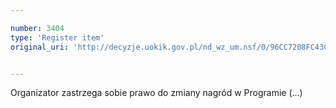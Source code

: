 ```yaml
---

number: 3404
type: 'Register item'
original_uri: 'http://decyzje.uokik.gov.pl/nd_wz_um.nsf/0/96CC7208FC43C562C1257A4B004289A7?OpenDocument'


---
```


Organizator zastrzega sobie prawo do zmiany nagród w Programie (...)
